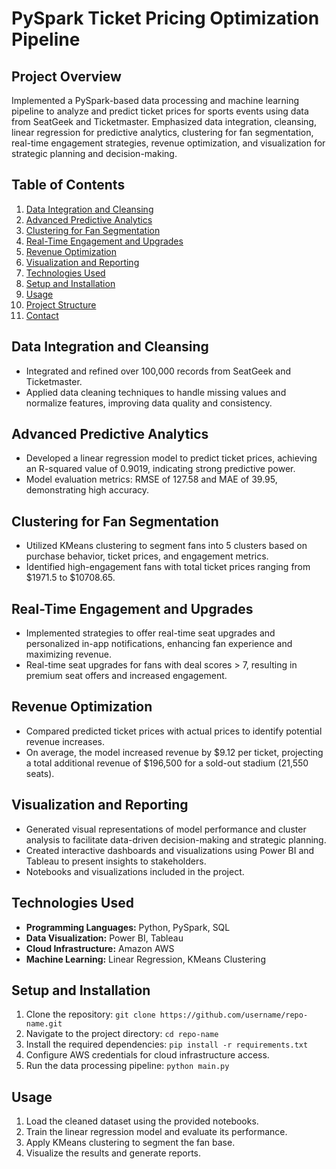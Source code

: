 # PySpark Ticket Pricing Optimization Pipeline

## Project Overview
Implemented a PySpark-based data processing and machine learning pipeline to analyze and predict ticket prices for sports events using data from SeatGeek and Ticketmaster. Emphasized data integration, cleansing, linear regression for predictive analytics, clustering for fan segmentation, real-time engagement strategies, revenue optimization, and visualization for strategic planning and decision-making.

## Table of Contents
1. [Data Integration and Cleansing](#data-integration-and-cleansing)
2. [Advanced Predictive Analytics](#advanced-predictive-analytics)
3. [Clustering for Fan Segmentation](#clustering-for-fan-segmentation)
4. [Real-Time Engagement and Upgrades](#real-time-engagement-and-upgrades)
5. [Revenue Optimization](#revenue-optimization)
6. [Visualization and Reporting](#visualization-and-reporting)
7. [Technologies Used](#technologies-used)
8. [Setup and Installation](#setup-and-installation)
9. [Usage](#usage)
10. [Project Structure](#project-structure)
11. [Contact](#contact)

## Data Integration and Cleansing
- Integrated and refined over 100,000 records from SeatGeek and Ticketmaster.
- Applied data cleaning techniques to handle missing values and normalize features, improving data quality and consistency.

## Advanced Predictive Analytics
- Developed a linear regression model to predict ticket prices, achieving an R-squared value of 0.9019, indicating strong predictive power.
- Model evaluation metrics: RMSE of 127.58 and MAE of 39.95, demonstrating high accuracy.

## Clustering for Fan Segmentation
- Utilized KMeans clustering to segment fans into 5 clusters based on purchase behavior, ticket prices, and engagement metrics.
- Identified high-engagement fans with total ticket prices ranging from $1971.5 to $10708.65.

## Real-Time Engagement and Upgrades
- Implemented strategies to offer real-time seat upgrades and personalized in-app notifications, enhancing fan experience and maximizing revenue.
- Real-time seat upgrades for fans with deal scores > 7, resulting in premium seat offers and increased engagement.

## Revenue Optimization
- Compared predicted ticket prices with actual prices to identify potential revenue increases.
- On average, the model increased revenue by $9.12 per ticket, projecting a total additional revenue of $196,500 for a sold-out stadium (21,550 seats).

## Visualization and Reporting
- Generated visual representations of model performance and cluster analysis to facilitate data-driven decision-making and strategic planning.
- Created interactive dashboards and visualizations using Power BI and Tableau to present insights to stakeholders.
- Notebooks and visualizations included in the project.

## Technologies Used
- **Programming Languages:** Python, PySpark, SQL
- **Data Visualization:** Power BI, Tableau
- **Cloud Infrastructure:** Amazon AWS
- **Machine Learning:** Linear Regression, KMeans Clustering

## Setup and Installation
1. Clone the repository: `git clone https://github.com/username/repo-name.git`
2. Navigate to the project directory: `cd repo-name`
3. Install the required dependencies: `pip install -r requirements.txt`
4. Configure AWS credentials for cloud infrastructure access.
5. Run the data processing pipeline: `python main.py`

## Usage
1. Load the cleaned dataset using the provided notebooks.
2. Train the linear regression model and evaluate its performance.
3. Apply KMeans clustering to segment the fan base.
4. Visualize the results and generate reports.
